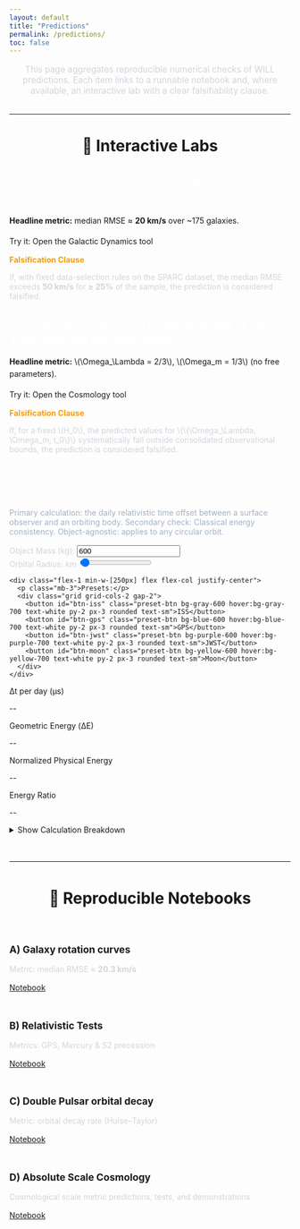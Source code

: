 ```yaml
---
layout: default
title: "Predictions"
permalink: /predictions/
toc: false
---
```


<div class="markdown-content">

<p style="font-size: 1.1em; text-align: center; max-width: 700px; margin: 1rem auto 2rem auto; color: #d1d5db;">
    This page aggregates reproducible numerical checks of WILL predictions. Each item links to a runnable notebook and, where available, an interactive lab with a clear falsifiability clause.
</p>

<hr style="border-color: #374151; margin: 2rem 0;">

<h2 style="font-size: 2em; text-align: center; margin-bottom: 2.5rem;">🧪 Interactive Labs</h2>

<!-- Lab 1 -->
<div class="bg-gray-800/50 p-6 rounded-lg border-l-4" style="border-color: #3498db; margin-bottom: 2rem;">
  <h3 style="color: #fff; font-size: 1.5em; margin-bottom: 1rem;">1) Galactic Dynamics Lab — SPARC rotation curves</h3>
  <p style="margin-bottom: 1rem; line-height: 1.6;">
      <strong>Headline metric:</strong> median RMSE ≈ <strong>20 km/s</strong> over ~175 galaxies.
  </p>
  <a href="{{ site.baseurl }}/calculator/" class="bg-blue-600 hover:bg-blue-700 text-white font-bold py-2 px-4 rounded inline-block" style="text-decoration: none; margin-bottom: 1.5rem;">
      Try it: Open the Galactic Dynamics tool
  </a>
  <div class="bg-gray-900/70 border border-amber-500/50 rounded-md p-4" style="margin-top: 1rem;">
      <p style="font-weight: bold; color: #f59e0b; margin-bottom: 0.5rem;">Falsification Clause</p>
      <p style="color: #d1d5db;">
          If, with fixed data-selection rules on the SPARC dataset, the median RMSE exceeds <strong>50 km/s</strong> for <strong>≥ 25%</strong> of the sample, the prediction is considered falsified.
      </p>
  </div>
</div>

<!-- Lab 2 -->
<div class="bg-gray-800/50 p-6 rounded-lg border-l-4" style="border-color: #8e44ad; margin-bottom: 2rem;">
  <h3 style="color: #fff; font-size: 1.5em; margin-bottom: 1rem;">2) Cosmology Lab — All cosmology out of one scale and one dynamic input</h3>
  <p style="margin-bottom: 1rem; line-height: 1.6;">
      <strong>Headline metric:</strong> \(\Omega_\Lambda = 2/3\), \(\Omega_m = 1/3\) (no free parameters).
  </p>
  <a href="{{ site.baseurl }}/cosmology.html" class="bg-purple-700 hover:bg-purple-800 text-white font-bold py-2 px-4 rounded inline-block" style="text-decoration: none; margin-bottom: 1.5rem;">
      Try it: Open the Cosmology tool
  </a>
  <div class="bg-gray-900/70 border border-amber-500/50 rounded-md p-4" style="margin-top: 1rem;">
      <p style="font-weight: bold; color: #f59e0b; margin-bottom: 0.5rem;">Falsification Clause</p>
      <p style="color: #d1d5db;">
          If, for a fixed \(H_0\), the predicted values for \(\{\Omega_\Lambda, \Omega_m, t_0\}\) systematically fall outside consolidated observational bounds, the prediction is considered falsified.
      </p>
  </div>
</div>

<!-- Lab 3 -->
<div class="bg-gray-800/50 p-6 rounded-lg border-l-4" style="border-color: #27ae60; margin-bottom: 2rem;">
  <h3 style="color: #fff; font-size: 1.5em; margin-bottom: 0.5rem;">3) Lab — Relativistic Time Offset (Geometric Projections)</h3>
  <p class="muted" style="color:#a3b1c2; margin-bottom:1rem;">
      Primary calculation: the daily relativistic time offset between a surface observer and an orbiting body. Secondary check: Classical energy consistency. Object-agnostic: applies to any circular orbit.
  </p>

  <!-- Controls + Results -->
  <div class="flex flex-wrap gap-8 mb-8">
    <div class="flex-1 min-w-[250px]">
      <div>
        <label for="mass-input" class="block mb-2" style="color:#d1d5db;">Object Mass (kg):</label>
        <input type="number" id="mass-input" value="600" class="w-full bg-gray-900 border border-gray-600 text-white p-2 rounded">
      </div>
      <div class="mt-4">
        <label for="radius-slider" class="block mb-2" style="color:#d1d5db;">Orbital Radius: <span id="radius-label" class="font-bold"></span> km</label>
        <input type="range" id="radius-slider" min="6771" max="1600000" value="26600" step="100" class="w-full">
      </div>
    </div>

    <div class="flex-1 min-w-[250px] flex flex-col justify-center">
      <p class="mb-3">Presets:</p>
      <div class="grid grid-cols-2 gap-2">
        <button id="btn-iss" class="preset-btn bg-gray-600 hover:bg-gray-700 text-white py-2 px-3 rounded text-sm">ISS</button>
        <button id="btn-gps" class="preset-btn bg-blue-600 hover:bg-blue-700 text-white py-2 px-3 rounded text-sm">GPS</button>
        <button id="btn-jwst" class="preset-btn bg-purple-600 hover:bg-purple-700 text-white py-2 px-3 rounded text-sm">JWST</button>
        <button id="btn-moon" class="preset-btn bg-yellow-600 hover:bg-yellow-700 text-white py-2 px-3 rounded text-sm">Moon</button>
      </div>
    </div>
  </div>

  <div class="grid grid-cols-1 md:grid-cols-2 lg:grid-cols-4 gap-4 bg-gray-900 p-4 rounded-lg">
    <div class="text-center">
      <p class="text-sm text-gray-400">Δt per day (μs)</p>
      <p id="delta-t-val" class="text-2xl font-bold text-cyan-400">--</p>
    </div>
    <div class="text-center">
      <p class="text-sm text-gray-400">Geometric Energy (ΔE)</p>
      <p id="dE_val" class="text-2xl font-bold text-violet-400">--</p>
    </div>
    <div class="text-center">
      <p class="text-sm text-gray-400">Normalized Physical Energy</p>
      <p id="Enorm_val" class="text-2xl font-bold text-amber-400">--</p>
    </div>
    <div class="text-center">
      <p class="text-sm text-gray-400">Energy Ratio</p>
      <p id="ratio_val" class="text-2xl font-bold text-green-400">--</p>
    </div>
  </div>

  <!-- All explanatory text & formulas live in the breakdown -->
  <div class="mt-4">
    <details class="bg-gray-900/50 p-4 rounded-md">
      <summary class="font-semibold text-cyan-400 cursor-pointer">Show Calculation Breakdown</summary>
      <div class="mt-4 pt-4 border-t border-gray-700 text-sm space-y-3">

        <div>
          <h4 class="font-bold text-white mb-1">1) Define projections</h4>
          <p class="text-gray-300">
            Gravitational projection at the surface \(A\): \( \kappa_A^2 = \dfrac{2GM}{R_A c^2} \).<br>
            Gravitational projection at the orbit \(B\) (radius \( r \)): \( \kappa_B^2 = \dfrac{2GM}{r c^2} \).<br>
            Kinematic projection for a circular orbit at \(B\): from \( v^2 = GM/r \) we get \( \beta_B^2 = \dfrac{v^2}{c^2} = \dfrac{GM}{r c^2} \). On the surface we take \( \beta_A^2 = 0 \).
          </p>
        </div>

        <div>
          <h4 class="font-bold text-white mb-1">2) Combine into \(Q^2\) and \(Q_t\)</h4>
          <p class="text-gray-300">
            \( Q^2 = \kappa^2 + \beta^2 \). Thus \( Q_A^2 = \kappa_A^2 + \beta_A^2 \) and \( Q_B^2 = \kappa_B^2 + \beta_B^2 \).<br>
            The time-axis complement is \( Q_t = \sqrt{1 - Q^2} \).
          </p>
        </div>

        <div>
          <h4 class="font-bold text-white mb-1">3) Time offset (core result)</h4>
          <p class="text-gray-300">
            Daily clock difference in microseconds per day:
            \( \Delta t_{B\to A}[\mu s/\text{day}] = (1 - \frac{Q_{tA}}{Q_{tB}})\times 86400\times 10^6 \).
          </p>
        </div>

        <div>
          <h4 class="font-bold text-white mb-1">4) Classical energy consistency</h4>
          <p class="text-gray-300">
            Fix the potential zero at the surface \(R_A\). For a circular orbit at radius \( r \):<br>
            Potential \( E_p = \big(-\dfrac{GMm}{r}\big) - \big(-\dfrac{GMm}{R_A}\big) \).<br>
            Kinetic \( E_k = \tfrac{1}{2} m v^2 \) with \( v^2 = GM/r \).<br>
            Total \( E_{tot} = E_p + E_k \). Normalize by \( mc^2 \) to get \( E_{tot}/(mc^2) \).<br>
            Geometric energy (mass-independent):
            \( \Delta E_{A\to B} = \tfrac{1}{2}\big[(\kappa_A^2-\kappa_B^2) + (\beta_B^2-\beta_A^2)\big] \).
            Consistency statement for the closed surface–orbit subsystem:
            \( \dfrac{E_{tot}/(mc^2)}{\Delta E_{A\to B}} = 1 \).
          </p>
        </div>

      </div>
    </details>
  </div>
</div>

<script>
// LAB 3 script (object-agnostic; r = orbital radius). Math kept minimal in UI.
document.addEventListener('DOMContentLoaded', () => {
  // Elements
  const massInput = document.getElementById('mass-input');
  const slider = document.getElementById('radius-slider');
  const radiusLabel = document.getElementById('radius-label');

  const deltaTVal = document.getElementById('delta-t-val');
  const dE_val = document.getElementById('dE_val');
  const Enorm_val = document.getElementById('Enorm_val');
  const ratio_val = document.getElementById('ratio_val');

  const btnIss = document.getElementById('btn-iss');
  const btnGps = document.getElementById('btn-gps');
  const btnJwst = document.getElementById('btn-jwst');
  const btnMoon = document.getElementById('btn-moon');

  // Constants
  const G = 6.67430e-11;
  const M = 5.97219e24;
  const R_A = 6371000;     // surface radius
  const c = 299792458;
  const GM = G * M;
  const seconds_per_day = 86400;

  // Presets [mass (kg), orbital radius (km)]
  const presets = {
    iss:  { mass: 450000,    radius: 6786 },     // ~415 km altitude
    gps:  { mass: 600,       radius: 26600 },    // ~20200 km altitude
    jwst: { mass: 6161,      radius: 1500000 },  // L2-ish distance from Earth
    moon: { mass: 7.347e22,  radius: 384748 }    // Moon
  };

  function calculate(r_km, mass_obj) {
    const r_m = r_km * 1000;

    // Orbital velocity and projections
    const v = Math.sqrt(GM / r_m);
    const beta_sq_B = (v / c) ** 2;               // = GM/(r c^2)
    const beta_sq_A = 0;                           // surface frame at rest
    const kappa_sq_A = (2 * GM) / (R_A * c ** 2);  // surface
    const kappa_sq_B = (2 * GM) / (r_m * c ** 2);  // orbit

    // Time offset (implemented via grav-kin split; equal to ΔQ_t * day * 1e6)
    const grav_part = (1 / Math.sqrt(1 - kappa_sq_A)) - (1 / Math.sqrt(1 - kappa_sq_B));
    const kin_part  = (1 / Math.sqrt(1 - beta_sq_B)) - 1;
    const delta_t_us_per_day = (grav_part - kin_part) * seconds_per_day * 1e6;

    // Geometric energy (mass-independent)
    const delta_E_geom = 0.5 * ((kappa_sq_A - kappa_sq_B) + (beta_sq_B - beta_sq_A));

    // Classical energy (mass-dependent), with zero at surface R_A
    const E_potential = (-GM * mass_obj / r_m) - (-GM * mass_obj / R_A);
    const E_kinetic = 0.5 * mass_obj * v ** 2;
    const E_total = E_potential + E_kinetic;
    const E_rest = mass_obj * c ** 2;
    const E_norm = (E_rest > 0) ? (E_total / E_rest) : 0;

    const final_ratio = (delta_E_geom !== 0) ? (E_norm / delta_E_geom) : 0;

    return { delta_t_us_per_day, delta_E_geom, E_norm, final_ratio };
  }

  function updateUI() {
    const r_km = parseFloat(slider.value);
    const m_obj = parseFloat(massInput.value);
    if (isNaN(r_km) || isNaN(m_obj) || m_obj <= 0) return;

    radiusLabel.textContent = Math.round(r_km).toLocaleString();

    const { delta_t_us_per_day, delta_E_geom, E_norm, final_ratio } =
      calculate(r_km, m_obj);

    deltaTVal.textContent = delta_t_us_per_day.toFixed(2);
    dE_val.textContent = delta_E_geom.toExponential(4);
    Enorm_val.textContent = E_norm.toExponential(4);
    ratio_val.textContent = final_ratio.toFixed(8);
  }

  function setPreset(preset) {
    massInput.value = preset.mass;
    slider.value = preset.radius;
    // keep slider range wide; no dynamic min/max to avoid UI jumps
    updateUI();
  }

  // Events
  slider.addEventListener('input', updateUI);
  massInput.addEventListener('input', updateUI);
  btnIss.addEventListener('click', () => setPreset(presets.iss));
  btnGps.addEventListener('click', () => setPreset(presets.gps));
  btnJwst.addEventListener('click', () => setPreset(presets.jwst));
  btnMoon.addEventListener('click', () => setPreset(presets.moon));

  // Init
  setPreset(presets.gps);
});
</script>

<hr style="border-color: #374151; margin: 3rem 0;">

<h2 style="font-size: 2em; text-align: center; margin-bottom: 2.5rem;">📄 Reproducible Notebooks</h2>

<div style="display: grid; grid-template-columns: repeat(auto-fit, minmax(300px, 1fr)); gap: 1.5rem;">

  <div class="bg-gray-800/50 p-6 rounded-lg">
      <h4 style="font-size: 1.25em; margin-bottom: 1rem;">A) Galaxy rotation curves</h4>
      <p style="margin-bottom: 1rem; color: #d1d5db;">Metric: median RMSE ≈ <strong>20.3 km/s</strong></p>
      <a href="{{ site.baseurl }}/Colab%20Notebooks/QWILL-galaxy-rotation-curves.ipynb" class="text-cyan-400 hover:text-cyan-300">Notebook</a>
  </div>

  <div class="bg-gray-800/50 p-6 rounded-lg">
      <h4 style="font-size: 1.25em; margin-bottom: 1rem;">B) Relativistic Tests</h4>
      <p style="margin-bottom: 1rem; color: #d1d5db;">Metrics: GPS, Mercury & S2 precession</p>
      <a href="{{ site.baseurl }}/Colab%20Notebooks/WILL-relativistic-tests-gps-mercury-s2.ipynb" class="text-cyan-400 hover:text-cyan-300">Notebook</a>
  </div>

  <div class="bg-gray-800/50 p-6 rounded-lg">
      <h4 style="font-size: 1.25em; margin-bottom: 1rem;">C) Double Pulsar orbital decay</h4>
      <p style="margin-bottom: 1rem; color: #d1d5db;">Metric: orbital decay rate (Hulse–Taylor)</p>
      <a href="{{ site.baseurl }}/Colab%20Notebooks/Double_Pulsar_orbital_decay_rate.ipynb" class="text-cyan-400 hover:text-cyan-300">Notebook</a>
  </div>

<div class="bg-gray-800/50 p-6 rounded-lg">
  <h4 style="font-size: 1.25em; margin-bottom: 1rem;">D) Absolute Scale Cosmology</h4>
  <p style="margin-bottom: 1rem; color: #d1d5db;">Cosmological scale metric predictions, tests, and demonstrations</p>
  <a href="{{ site.baseurl }}/Colab%20Notebooks/WILL_Geometry_absolute_scale_cosmology.ipynb"
     class="text-cyan-400 hover:text-cyan-300">Notebook</a>
</div>

</div>

</div>
